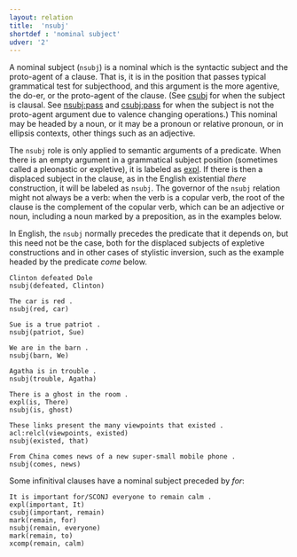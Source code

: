 ```yaml
---
layout: relation
title:  'nsubj'
shortdef : 'nominal subject'
udver: '2'
---
```


A nominal subject (`nsubj`) is a nominal which is the syntactic subject and the proto-agent of a clause.
That is, it is in the position that passes typical grammatical test for subjecthood, and this argument is the more agentive,
the do-er, or the proto-agent of the clause.
(See [csubj]() for when the subject is clausal. See [nsubj:pass]() and [csubj:pass]() for when the subject is not
the proto-agent argument due to valence changing operations.) This nominal may be headed by a noun,
or it may be a pronoun or relative pronoun, or in ellipsis contexts, other things such as an adjective.

The `nsubj` role is only applied to semantic arguments of a predicate.
When there is an empty argument in a grammatical subject position (sometimes called a pleonastic or expletive),
it is labeled as [expl](). If there is then a displaced subject
in the clause, as in the English existential _there_ construction, it will be labeled as `nsubj`.
The governor of the `nsubj` relation might not always be a verb: when
the verb is a copular verb, the root of the clause is the complement
of the copular verb, which can be an adjective or noun, including a noun marked by a preposition,
as in the examples below.

In English, the `nsubj` normally precedes the predicate that it depends on, but this need not be the case,
both for the displaced subjects of expletive constructions and in other cases of stylistic inversion, such
as the example headed by the predicate _come_ below.

~~~ sdparse
Clinton defeated Dole
nsubj(defeated, Clinton)
~~~

~~~ sdparse
The car is red .
nsubj(red, car)
~~~

~~~ sdparse
Sue is a true patriot .
nsubj(patriot, Sue)
~~~

~~~ sdparse
We are in the barn .
nsubj(barn, We)
~~~

~~~ sdparse
Agatha is in trouble .
nsubj(trouble, Agatha)
~~~

~~~ sdparse
There is a ghost in the room .
expl(is, There)
nsubj(is, ghost)
~~~

~~~sdparse
These links present the many viewpoints that existed .
acl:relcl(viewpoints, existed)
nsubj(existed, that)
~~~

~~~sdparse
From China comes news of a new super-small mobile phone .
nsubj(comes, news)
~~~

Some infinitival clauses have a nominal subject preceded by *for*:

~~~ sdparse
It is important for/SCONJ everyone to remain calm .
expl(important, It)
csubj(important, remain)
mark(remain, for)
nsubj(remain, everyone)
mark(remain, to)
xcomp(remain, calm)
~~~
<!-- Interlanguage links updated St lis 3 20:59:00 CET 2021 -->
